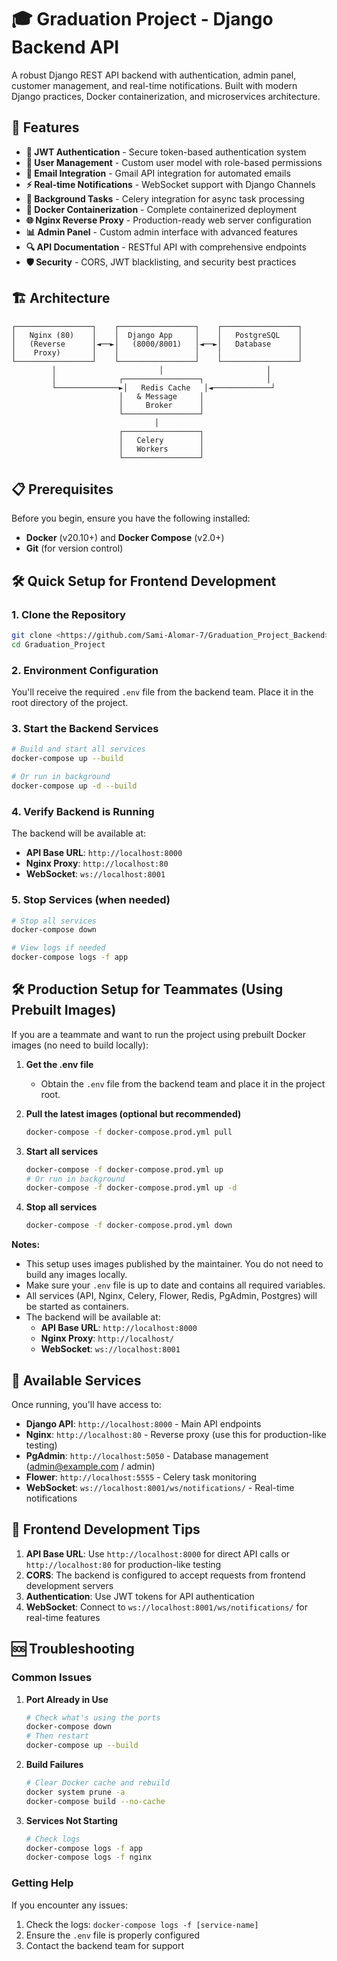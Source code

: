 # 🎓 Graduation Project - Django Backend API

A robust Django REST API backend with authentication, admin panel, customer management, and real-time notifications. Built with modern Django practices, Docker containerization, and microservices architecture.

## 🚀 Features

- **🔐 JWT Authentication** - Secure token-based authentication system
- **👥 User Management** - Custom user model with role-based permissions
- **📧 Email Integration** - Gmail API integration for automated emails
- **⚡ Real-time Notifications** - WebSocket support with Django Channels
- **🔄 Background Tasks** - Celery integration for async task processing
- **🐳 Docker Containerization** - Complete containerized deployment
- **🌐 Nginx Reverse Proxy** - Production-ready web server configuration
- **📊 Admin Panel** - Custom admin interface with advanced features
- **🔍 API Documentation** - RESTful API with comprehensive endpoints
- **🛡️ Security** - CORS, JWT blacklisting, and security best practices

## 🏗️ Architecture

```
┌─────────────────┐    ┌─────────────────┐    ┌─────────────────┐
│   Nginx (80)    │    │  Django App     │    │   PostgreSQL    │
│   (Reverse      │◄──►│   (8000/8001)   │◄──►│   Database      │
│    Proxy)       │    │                 │    │                 │
└─────────────────┘    └─────────────────┘    └─────────────────┘
         │                       │                       │
         │              ┌─────────────────┐              │
         └──────────────►│   Redis Cache   │◄─────────────┘
                        │   & Message     │
                        │     Broker      │
                        └─────────────────┘
                                │
                        ┌─────────────────┐
                        │   Celery        │
                        │   Workers       │
                        └─────────────────┘
```

## 📋 Prerequisites

Before you begin, ensure you have the following installed:

- **Docker** (v20.10+) and **Docker Compose** (v2.0+)
- **Git** (for version control)

## 🛠️ Quick Setup for Frontend Development

### 1. Clone the Repository

```bash
git clone <https://github.com/Sami-Alomar-7/Graduation_Project_Backend>
cd Graduation_Project
```

### 2. Environment Configuration

You'll receive the required `.env` file from the backend team. Place it in the root directory of the project.

### 3. Start the Backend Services

```bash
# Build and start all services
docker-compose up --build

# Or run in background
docker-compose up -d --build
```

### 4. Verify Backend is Running

The backend will be available at:
- **API Base URL**: `http://localhost:8000`
- **Nginx Proxy**: `http://localhost:80`
- **WebSocket**: `ws://localhost:8001`

### 5. Stop Services (when needed)

```bash
# Stop all services
docker-compose down

# View logs if needed
docker-compose logs -f app
```

## 🛠️ Production Setup for Teammates (Using Prebuilt Images)

If you are a teammate and want to run the project using prebuilt Docker images (no need to build locally):

1. **Get the .env file**
   - Obtain the `.env` file from the backend team and place it in the project root.

2. **Pull the latest images (optional but recommended)**
   ```bash
   docker-compose -f docker-compose.prod.yml pull
   ```

3. **Start all services**
   ```bash
   docker-compose -f docker-compose.prod.yml up
   # Or run in background
   docker-compose -f docker-compose.prod.yml up -d
   ```

4. **Stop all services**
   ```bash
   docker-compose -f docker-compose.prod.yml down
   ```

**Notes:**
- This setup uses images published by the maintainer. You do not need to build any images locally.
- Make sure your `.env` file is up to date and contains all required variables.
- All services (API, Nginx, Celery, Flower, Redis, PgAdmin, Postgres) will be started as containers.
- The backend will be available at:
  - **API Base URL**: `http://localhost:8000`
  - **Nginx Proxy**: `http://localhost/`
  - **WebSocket**: `ws://localhost:8001`

## 🚀 Available Services

Once running, you'll have access to:

- **Django API**: `http://localhost:8000` - Main API endpoints
- **Nginx**: `http://localhost:80` - Reverse proxy (use this for production-like testing)
- **PgAdmin**: `http://localhost:5050` - Database management (admin@example.com / admin)
- **Flower**: `http://localhost:5555` - Celery task monitoring
- **WebSocket**: `ws://localhost:8001/ws/notifications/` - Real-time notifications

## 🔧 Frontend Development Tips

1. **API Base URL**: Use `http://localhost:8000` for direct API calls or `http://localhost:80` for production-like testing
2. **CORS**: The backend is configured to accept requests from frontend development servers
3. **Authentication**: Use JWT tokens for API authentication
4. **WebSocket**: Connect to `ws://localhost:8001/ws/notifications/` for real-time features

## 🆘 Troubleshooting

### Common Issues

1. **Port Already in Use**
   ```bash
   # Check what's using the ports
   docker-compose down
   # Then restart
   docker-compose up --build
   ```

2. **Build Failures**
   ```bash
   # Clear Docker cache and rebuild
   docker system prune -a
   docker-compose build --no-cache
   ```

3. **Services Not Starting**
   ```bash
   # Check logs
   docker-compose logs -f app
   docker-compose logs -f nginx
   ```

### Getting Help

If you encounter any issues:
1. Check the logs: `docker-compose logs -f [service-name]`
2. Ensure the `.env` file is properly configured
3. Contact the backend team for support